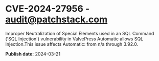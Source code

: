 # CVE-2024-27956 - audit@patchstack.com

Improper Neutralization of Special Elements used in an SQL Command ('SQL Injection') vulnerability in ValvePress Automatic allows SQL Injection.This issue affects Automatic: from n/a through 3.92.0.



**Publish date:** 2024-03-21

